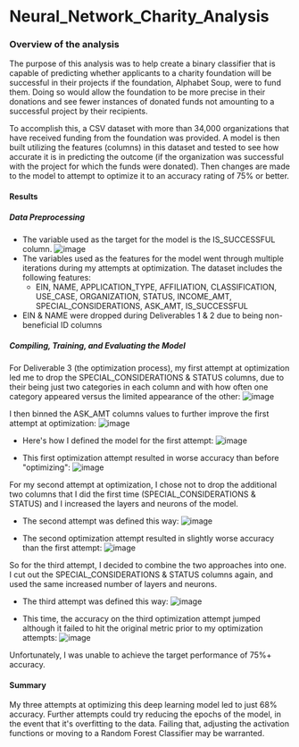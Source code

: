# Neural_Network_Charity_Analysis

### Overview of the analysis
The purpose of this analysis was to help create a binary classifier that is capable of predicting whether applicants to a charity foundation will be successful in their projects if the foundation, Alphabet Soup, were to fund them. Doing so would allow the foundation to be more precise in their donations and see fewer instances of donated funds not amounting to a successful project by their recipients.

To accomplish this, a CSV dataset with more than 34,000 organizations that have received funding from the foundation was provided. A model is then built utilizing the features (columns) in this dataset and tested to see how accurate it is in predicting the outcome (if the organization was successful with the project for which the funds were donated). Then changes are made to the model to attempt to optimize it to an accuracy rating of 75% or better.

#### Results

##### Data Preprocessing
- The variable used as the target for the model is the IS_SUCCESSFUL column.
![image](https://user-images.githubusercontent.com/107162310/196731062-5aa2fda0-f102-49a6-a51d-44c8d12d7878.png)
- The variables used as the features for the model went through multiple iterations during my attempts at optimization. The dataset includes the following features:
  - EIN, NAME, APPLICATION_TYPE, AFFILIATION, CLASSIFICATION, USE_CASE, ORGANIZATION, STATUS, INCOME_AMT, SPECIAL_CONSIDERATIONS, ASK_AMT, IS_SUCCESSFUL
- EIN & NAME were dropped during Deliverables 1 & 2 due to being non-beneficial ID columns

##### Compiling, Training, and Evaluating the Model
For Deliverable 3 (the optimization process), my first attempt at optimization led me to drop the SPECIAL_CONSIDERATIONS & STATUS columns, due to their being just two categories in each column and with how often one category appeared versus the limited appearance of the other:
![image](https://user-images.githubusercontent.com/107162310/196734087-bc506fcb-d0dc-46a6-b56b-83624e6382ba.png)

I then binned the ASK_AMT columns values to further improve the first attempt at optimization:
![image](https://user-images.githubusercontent.com/107162310/196782450-8a108262-1118-4e81-a285-343d6e3db6ea.png)

- Here's how I defined the model for the first attempt:
![image](https://user-images.githubusercontent.com/107162310/196839307-001aa1d9-3fa6-4277-bf19-74ae205f8235.png)

- This first optimization attempt resulted in worse accuracy than before "optimizing":
![image](https://user-images.githubusercontent.com/107162310/196837423-430032f9-ee14-4215-8041-81023a33506e.png)

For my second attempt at optimization, I chose not to drop the additional two columns that I did the first time (SPECIAL_CONSIDERATIONS & STATUS) and I increased the layers and neurons of the model.

- The second attempt was defined this way:
![image](https://user-images.githubusercontent.com/107162310/196839393-2b0a0ec6-44af-44c2-80a7-80a5b7705312.png)

- The second optimization attempt resulted in slightly worse accuracy than the first attempt:
![image](https://user-images.githubusercontent.com/107162310/196839480-8582a43a-e3ca-470e-9996-e7d0ba0bb327.png)

So for the third attempt, I decided to combine the two approaches into one. I cut out the SPECIAL_CONSIDERATIONS & STATUS columns again, and used the same increased number of layers and neurons.

- The third attempt was defined this way:
![image](https://user-images.githubusercontent.com/107162310/196839696-bf8a775e-9ed4-4830-a1e5-e312d857ebf6.png)

- This time, the accuracy on the third optimization attempt jumped although it failed to hit the original metric prior to my optimization attempts:
![image](https://user-images.githubusercontent.com/107162310/196839786-4c9a99c9-7930-4681-84ff-26c55a36423a.png)

Unfortunately, I was unable to achieve the target performance of 75%+ accuracy. 

#### Summary
My three attempts at optimizing this deep learning model led to just 68% accuracy. Further attempts could try reducing the epochs of the model, in the event that it's overfitting to the data. Failing that, adjusting the activation functions or moving to a Random Forest Classifier may be warranted.
